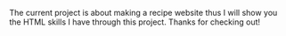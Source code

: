 The current project is about making a recipe website thus I will show you the HTML skills I have through this project. Thanks for checking out!
